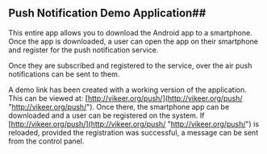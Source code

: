 ## Push Notification Demo Application##

This entire app allows you to download the Android app to a smartphone. Once the app is downloaded, a user can open the app on their smartphone and register for the push notification service.

Once they are subscribed and registered to the service, over the air push notifications can be sent to them.

A demo link has been created with a working version of the application. This can be viewed at: [http://vikeer.org/push/](http://vikeer.org/push/ "http://vikeer.org/push/"). Once there, the smartphone app can be downloaded and a user can be registered on the system. If [http://vikeer.org/push/](http://vikeer.org/push/ "http://vikeer.org/push/") is reloaded, provided the registration was successful, a message can be sent from the control panel.
